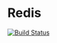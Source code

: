 # Redis

[![Build Status](https://travis-ci.org/frogstarr78/Redis.jl.svg?branch=master)](https://travis-ci.org/frogstarr78/Redis.jl)
